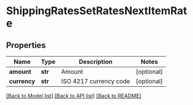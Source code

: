 # ShippingRatesSetRatesNextItemRate

## Properties
Name | Type | Description | Notes
------------ | ------------- | ------------- | -------------
**amount** | **str** | Amount | [optional] 
**currency** | **str** | ISO 4217 currency code | [optional] 

[[Back to Model list]](../README.md#documentation-for-models) [[Back to API list]](../README.md#documentation-for-api-endpoints) [[Back to README]](../README.md)


